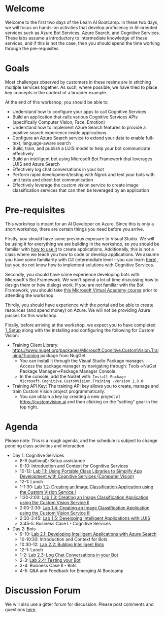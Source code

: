 # Welcome 

Welcome to the first two days of the Learn AI Bootcamp. In these two days, we will focus on hands-on activities that develop proficiency in AI-oriented services such as Azure Bot Services, Azure Search, and Cognitive Services. These labs assume a introductory to intermediate knowledge of these services, and if this is not the case, then you should spend the time working through the pre-requisites.

# Goals

Most challenges observed by customers in these realms are in stitching multiple services together. As such, where possible, we have tried to place key concepts in the context of a broader example. 

At the end of this workshop, you should be able to:

- Understand how to configure your apps to call Cognitive Services
- Build an application that calls various Cognitive Services APIs (specifically Computer Vision, Face, Emotion)
- Understand how to implement Azure Search features to provide a positive search experience inside applications
- Configure an Azure Search service to extend your data to enable full-text, language-aware search
- Build, train, and publish a LUIS model to help your bot communicate effectively
- Build an intelligent bot using Microsoft Bot Framework that leverages LUIS and Azure Search
- Effectively log chat conversations in your bot
- Perform rapid development/testing with Ngrok and test your bots with unit tests and direct bot communication
- Effectively leverage the custom vision service to create image classification services that can then be leveraged by an application

# Pre-requisites

This workshop is meant for an AI Developer on Azure. Since this is only a short workshop, there are certain things you need before you arrive.

Firstly, you should have some previous exposure to Visual Studio. We will be using it for everything we are building in the workshop, so you should be familiar with [how to use it](https://docs.microsoft.com/en-us/visualstudio/ide/visual-studio-ide) to create applications. Additionally, this is not a class where we teach you how to code or develop applications. We assume you have some familiarity with C# (intermediate level - you can learn [here](https://mva.microsoft.com/en-us/training-courses/c-fundamentals-for-absolute-beginners-16169?l=Lvld4EQIC_2706218949)), but you do not know how to implement solutions with Cognitive Services. 

Secondly, you should have some experience developing bots with Microsoft's Bot Framework. We won't spend a lot of time discussing how to design them or how dialogs work. If you are not familiar with the Bot Framework, you should take [this Microsoft Virtual Academy course](https://mva.microsoft.com/en-us/training-courses/creating-bots-in-the-microsoft-bot-framework-using-c-17590#!) prior to attending the workshop.

Thirdly, you should have experience with the portal and be able to create resources (and spend money) on Azure. We will not be providing Azure passes for this workshop.

Finally, before arriving at the workshop, we expect you to have completed [1_Setup](./lab01.1-computer_vision/1_Setup.md) along with the installing and configuring the following for Custom Vision:
  * Training Client Library: https://www.nuget.org/packages/Microsoft.Cognitive.CustomVision.Training/Training package from NugGet 
    * You can install it through the Visual Studio Package manager. Access the package manager by navigating through: Tools->NuGet Package Manager->Package Manager Console. 
    * In the console, add the NuGet with: `Install-Package Microsoft.Cognitive.CustomVision.Training -Version 1.0.0`
  * Training API Key: The training API key allows you to create, manage and train Custom Vision project programmatically.
    * You can obtain a key by creating a new project at https://customvision.ai and then clicking on the “setting” gear in the top right. 



# Agenda

Please note: This is a rough agenda, and the schedule is subject to change pending class activities and interaction.

- Day 1: Cognitive Services
  - 8-9 (optional): Setup assistance
  - 9-10: Introduction and Context for Cognitive Services
  - 10-12: [Lab 1.1: Using Portable Class Libraries to Simplify App Development with Cognitive Services (Computer Vision)][lab-cogsrvc-301]
  - 12-1: Lunch
  - 1-1:30: [Lab 1.2: Creating an Image Classification Application using the Custom Vision Service I][lab-cogsrvc-321]
  - 1:30-2:00: [Lab 1.3: Creating an Image Classification Application using the Custom Vision Service II][lab-cogsrvc-322]
  - 2:00-2:30: [Lab 1.4: Creating an Image Classification Application using the Custom Vision Service III][lab-cogsrvc-323]
  - 2:30-3:45: [Lab 1.5: Developing Intelligent Applications with LUIS][lab-cogsrvc-341]
  - 3:45-5: Business Case I - Cognitive Services
- Day 2: Bots
  - 9-10: [Lab 2.1: Developing Intelligent Applications with Azure Search][lab-azsearch-301]
  - 10-10:30: Introduction and Context for Bots
  - 10:30-12: [Lab 2.2: Bulding Intelligent Bots][lab-intelbot-301]
  - 12-1: Lunch
  - 1-2:  [Lab 2.3: Log Chat Conversations in your Bot][lab-intelbot-311]
  - 2-3: [Lab 2.4: Testing your Bot][lab-intelbot-321]
  - 3-4: Business Case II - Bots
  - 4-5: Q&A and Feedback for Emerging AI Bootcamp


# Discussion Forum

We will also use a gitter forum for discussion. Please post comments and questions [here][gitter].

[lab-cogsrvc-301]: https://aka.ms/LearnAI-EmergingAIDevBootcamp-cogsrvc-301
[lab-cogsrvc-321]: https://aka.ms/LearnAI-EmergingAIDevBootcamp-cogsrvc-321
[lab-cogsrvc-322]: https://aka.ms/LearnAI-EmergingAIDevBootcamp-cogsrvc-322
[lab-cogsrvc-323]: https://aka.ms/LearnAI-EmergingAIDevBootcamp-cogsrvc-323
[lab-cogsrvc-341]: https://aka.ms/LearnAI-EmergingAIDevBootcamp-cogsrvc-341
[lab-azsearch-301]: https://aka.ms/LearnAI-EmergingAIDevBootcamp-azsearch-301
[lab-intelbot-301]: https://aka.ms/LearnAI-EmergingAIDevBootcamp-intelbot-301
[lab-intelbot-311]: https://aka.ms/LearnAI-EmergingAIDevBootcamp-intelbot-311
[lab-intelbot-321]:https://aka.ms/LearnAI-EmergingAIDevBootcamp-intelbot-321
[gitter]: https://gitter.im/LearnAI-Bootcamps
